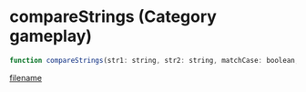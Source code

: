 # compareStrings (Category gameplay)

```js
function compareStrings(str1: string, str2: string, matchCase: boolean, maxLength: int): int
```

[filename](compareStrings_m.md ':include')
